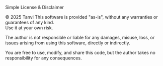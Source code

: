 Simple License & Disclaimer

© 2025 Tanvi
This software is provided "as-is", without any warranties or guarantees of any kind.  
Use it at your own risk.

The author is not responsible or liable for any damages, misuse, loss, or issues arising from using this software, directly or indirectly.

You are free to use, modify, and share this code, but the author takes no responsibility for any consequences.
